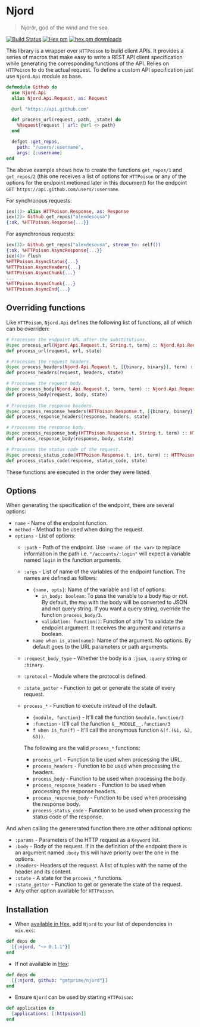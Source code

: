 # Njord

> Njörðr, god of the wind and the sea.

[![Build Status](https://travis-ci.org/gmtprime/njord.svg?branch=master)](https://travis-ci.org/gmtprime/njord) [![Hex pm](http://img.shields.io/hexpm/v/njord.svg?style=flat)](https://hex.pm/packages/njord) [![hex.pm downloads](https://img.shields.io/hexpm/dt/njord.svg?style=flat)](https://hex.pm/packages/njord)

This library is a wrapper over `HTTPoison` to build client APIs. It provides a
series of macros that make easy to write a REST API client specification while
generating the corresponding functions of the API. Relies on `HTTPoison` to
do the actual request. To define a custom API specification just use
`Njord.Api` module as base.

```elixir
defmodule Github do
  use Njord.Api
  alias Njord.Api.Request, as: Request

  @url "https://api.github.com"

  def process_url(request, path, _state) do
    %Request{request | url: @url <> path}
  end

  defget :get_repos,
    path: "/users/:username",
    args: [:username]
end
```

The above example shows how to create the functions `get_repos/1` and
`get_repos/2` (this one receives a list of options for `HTTPoison` or
any of the options for the endpoint metioned later in this document)
for the endpoint `GET https://api.github.com/users/:username`.

For synchronous requests:
```elixir
iex(1)> alias HTTPoison.Response, as: Response
iex(2)> Github.get_repos("alexdesousa")
{:ok, %HTTPoison.Response{...}}
```

For asynchronous requests:
```elixir
iex(3)> Github.get_repos("alexdesousa", stream_to: self())
{:ok, %HTTPoison.AsyncResponse{...}}
iex(4)> flush
%HTTPoison.AsyncStatus{...}
%HTTPoison.AsyncHeaders{...}
%HTTPoison.AsyncChunk{...}
...
%HTTPoison.AsyncChunk{...}
%HTTPoison.AsyncEnd{...}
```

## Overriding functions

Like `HTTPoison`, `Njord.Api` defines the following list of functions, all of
which can be overriden:

```elixir
# Processes the endpoint URL after the substitutions.
@spec process_url(Njord.Api.Request.t, String.t, term) :: Njord.Api.Request.t
def process_url(request, url, state)

# Processes the request headers.
@spec process_headers(Njord.Api.Request.t, [{binary, binary}], term) :: Njord.Api.Request.t
def process_headers(request, headers, state)

# Processes the request body.
@spec process_body(Njord.Api.Request.t, term, term) :: Njord.Api.Request.t
def process_body(request, body, state)
      
# Processes the response headers.
@spec process_response_headers(HTTPoison.Response.t, [{binary, binary}], term) :: HTTPoison.Response.t
def process_response_headers(response, headers, state)

# Processes the response body.
@spec process_response_body(HTTPoison.Response.t, String.t, term) :: HTTPoison.Response.t
def process_response_body(response, body, state)

# Processes the status code of the request.
@spec process_status_code(HTTPoison.Response.t, int, term) :: HTTPoison.Response.t
def process_status_code(response, status_code, state)
```

These functions are executed in the order they were listed.

## Options

When generating the specification of the endpoint, there are several options:

  * `name` - Name of the endpoint function.
  * `method` - Method to be used when doing the request.
  * `options` - List of options:
    + `:path` - Path of the endpoint. Use `:<name of the var>` to replace
      information in the path i.e. `"/accounts/:login"` will expect a
      variable named `login` in the function arguments.
    + `:args` - List of name of the variables of the endpoint function. The
        names are defined as follows:
        - `{name, opts}`: Name of the variable and list of options:
          * `in_body: boolean`: To pass the variable to a body `Map` or not. By
            default, the `Map` with the body will be converted to JSON and not
            query string. If you want a query string, override the function
            `process_body/3`.
          * `validation: function()`: Function of arity 1 to validate the
          endpoint argument. It receives the argument and returns a boolean.
        - `name when is_atom(name)`: Name of the argument. No options. By
          default goes to the URL parameters or path arguments.
    + `:request_body_type` - Whether the body is a `:json`, `:query` string
      or `:binary`.
    + `:protocol` - Module where the protocol is defined.
    + `:state_getter` - Function to get or generate the state of every request.
    + `process_*` - Function to execute instead of the default.
      - `{module, function}` - It'll call the function `&module.function/3`
      - `:function` - It'll call the function `&__MODULE__.function/3`
      - `f when is_fun(f)` - It'll call the anonymous function `&(f.(&1, &2, &3))`.

      The following are the valid `process_*` functions:
      - `process_url` - Function to be used when processing the URL.
      - `process_headers` - Function to be used when processing the headers.
      - `process_body` - Function to be used when processing the body.
      - `process_response_headers` - Function to be used when processing the
        response headers.
      - `process_response_body` - Function to be used when processing the
        response body.
      - `process_status_code` - Function to be used when processing the
        status code of the response.

And when calling the genererated function there are other aditional options:
  * `:params` - Parameters of the HTTP request as a `Keyword` list.
  * `:body` - Body of the request. If in the definition of the endpoint there
    is an argument named `:body` this will have priority over the one in the
    options.
  * `:headers`-  Headers of the request. A list of tuples with the name of
    the header and its content.
  * `:state` - A state for the `process_*` functions.
  * `:state_getter` - Function to get or generate the state of the request.
  * Any other option available for `HTTPoison`.

## Installation

  * When [available in Hex](https://hex.pm/docs/publish), add `Njord` to your list of dependencies in `mix.exs`:

  ```elixir
  def deps do
    [{:njord, "~> 0.1.1"}]
  end
  ```

  * If not available in [Hex](https://hex.pm/docs/publish):
      
  ```elixir
  def deps do
    [{:njord, github: "gmtprime/njord"}]
  end
  ```

  * Ensure `Njord` can be used by starting `HTTPoison`:

  ```elixir
  def application do
    [applications: [:httpoison]]
  end
  ```

